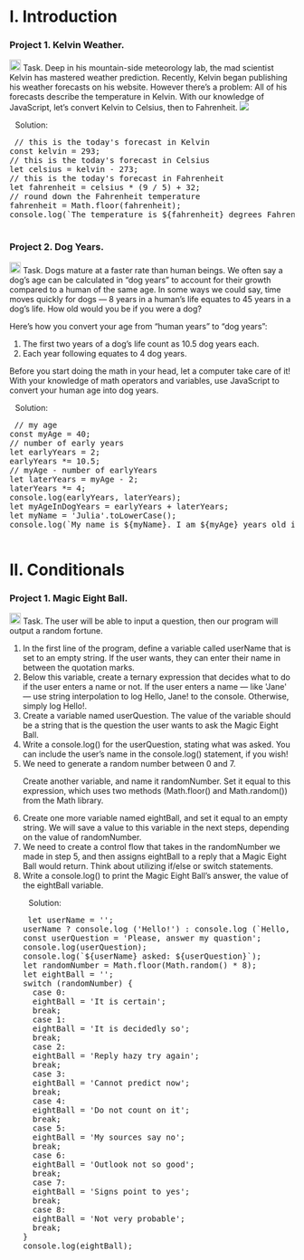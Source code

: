 <div align=left>
  <h1>I. Introduction</h1>
  </div>
 <div align=left>
  <h3>Project 1. Kelvin Weather.</h3>
  <p>
    <img src="https://cdn-icons-png.flaticon.com/512/3524/3524335.png" width=20 heigh=20>
    Task. Deep in his mountain-side meteorology lab, the mad scientist Kelvin has mastered weather prediction.
Recently, Kelvin began publishing his weather forecasts on his website. However there’s a problem: All of his forecasts describe the temperature in Kelvin.
With our knowledge of JavaScript, let’s convert Kelvin to Celsius, then to Fahrenheit.
<img src="https://content.codecademy.com/projects/introduction-to-javascript/learn-javascript-introduction/kelvin-weather/Kelvin%20Thermometers.svg">  
 <p>
   <img src="https://cdn-icons-png.flaticon.com/128/556/556690.png" width=10 heigh=10>Solution:</p> 
  <div class="highlight highlight-source-sql notranslate position-relative overflow-auto" dir=auto>
    <pre>
 // this is the today's forecast in Kelvin
const kelvin = 293;
// this is the today's forecast in Celsius
let celsius = kelvin - 273;
// this is the today's forecast in Fahrenheit
let fahrenheit = celsius * (9 / 5) + 32;
// round down the Fahrenheit temperature
fahrenheit = Math.floor(fahrenheit);
console.log(`The temperature is ${fahrenheit} degrees Fahrenheit.`);
    </pre>
  </div>

  <div align=left>
  <h3>Project 2. Dog Years.</h3>
  <p>
    <img src="https://cdn-icons-png.flaticon.com/512/3524/3524335.png" width=20 heigh=20>
    Task. Dogs mature at a faster rate than human beings. We often say a dog’s age can be calculated in “dog years” to account for their growth compared to a human of the same age. In some ways we could say, time moves quickly for dogs — 8 years in a human’s life equates to 45 years in a dog’s life. How old would you be if you were a dog?
    <p>Here’s how you convert your age from “human years” to “dog years”:</p>
<ol>
  <li>The first two years of a dog’s life count as 10.5 dog years each.</li>
  <li>Each year following equates to 4 dog years.</li>
    </ol>
<p>Before you start doing the math in your head, let a computer take care of it! With your knowledge of math operators and variables, use JavaScript to convert your human age into dog years.</p>
   <img src="https://cdn-icons-png.flaticon.com/128/556/556690.png" width=10 heigh=10>Solution:</p> 
  <div class="highlight highlight-source-sql notranslate position-relative overflow-auto" dir=auto>
    <pre>
 // my age
const myAge = 40;
// number of early years
let earlyYears = 2;
earlyYears *= 10.5;
// myAge - number of earlyYears
let laterYears = myAge - 2;
laterYears *= 4;
console.log(earlyYears, laterYears);
let myAgeInDogYears = earlyYears + laterYears;
let myName = 'Julia'.toLowerCase();
console.log(`My name is ${myName}. I am ${myAge} years old in human years which is ${myAgeInDogYears} years old in dog years.`);
    </pre>
  </div>
  
  <div align=left>
  <h1>II. Conditionals</h1>
  </div>
 <div align=left>
  <h3>Project 1. Magic Eight Ball.</h3>
  <p>
    <img src="https://cdn-icons-png.flaticon.com/512/3524/3524335.png" width=20 heigh=20>
    Task. The user will be able to input a question, then our program will output a random fortune.
    <ol>
      <li>In the first line of the program, define a variable called userName that is set to an empty string. If the user wants, they can enter their name in between the quotation marks.</li>
      <li>Below this variable, create a ternary expression that decides what to do if the user enters a name or not. If the user enters a name — like 'Jane' — use string interpolation to log Hello, Jane! to the console. Otherwise, simply log Hello!.</li>
      <li>Create a variable named userQuestion. The value of the variable should be a string that is the question the user wants to ask the Magic Eight Ball.</li>
      <li>Write a console.log() for the userQuestion, stating what was asked. You can include the user’s name in the console.log() statement, if you wish!</li>
      <li>We need to generate a random number between 0 and 7.

Create another variable, and name it randomNumber. Set it equal to this expression, which uses two methods (Math.floor() and Math.random()) from the Math library.</li>
      <li>Create one more variable named eightBall, and set it equal to an empty string. We will save a value to this variable in the next steps, depending on the value of randomNumber.</li>
      <li>We need to create a control flow that takes in the randomNumber we made in step 5, and then assigns eightBall to a reply that a Magic Eight Ball would return. Think about utilizing if/else or switch statements.</li>
      <li>
Write a console.log() to print the Magic Eight Ball’s answer, the value of the eightBall variable.</li>
 <p>
   <img src="https://cdn-icons-png.flaticon.com/128/556/556690.png" width=10 heigh=10>Solution:</p> 
  <div class="highlight highlight-source-sql notranslate position-relative overflow-auto" dir=auto>
    <pre>
 let userName = '';
userName ? console.log ('Hello!') : console.log (`Hello, ${userName}!`);
const userQuestion = 'Please, answer my quastion';
console.log(userQuestion);
console.log(`${userName} asked: ${userQuestion}`);
let randomNumber = Math.floor(Math.random() * 8);
let eightBall = '';
switch (randomNumber) {
  case 0:
  eightBall = 'It is certain';
  break;
  case 1:
  eightBall = 'It is decidedly so';
  break;
  case 2:
  eightBall = 'Reply hazy try again';
  break;
  case 3:
  eightBall = 'Cannot predict now';
  break;
  case 4:
  eightBall = 'Do not count on it';
  break;
  case 5:
  eightBall = 'My sources say no';
  break;
  case 6:
  eightBall = 'Outlook not so good';
  break;
  case 7:
  eightBall = 'Signs point to yes';
  break;
  case 8:
  eightBall = 'Not very probable';
  break;
}
console.log(eightBall);
    </pre>
  </div>
